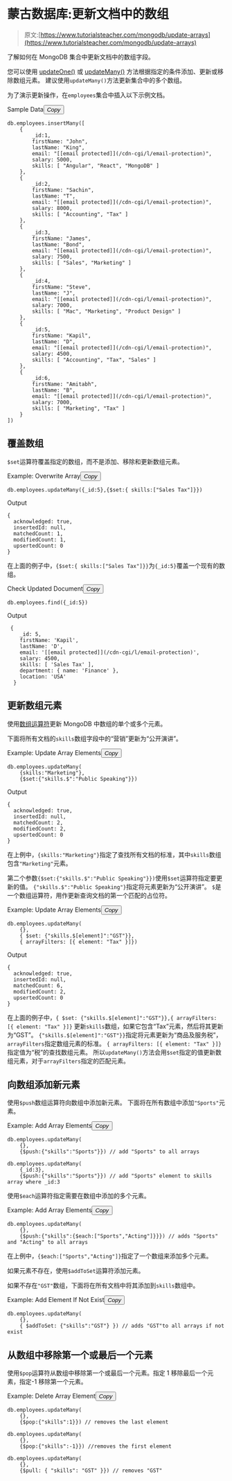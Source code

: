 # 蒙古数据库:更新文档中的数组

> 原文:[https://www.tutorialsteacher.com/mongodb/update-arrays](https://www.tutorialsteacher.com/mongodb/update-arrays)

了解如何在 MongoDB 集合中更新文档中的数组字段。

您可以使用 [updateOne()](/mongodb/update-document-updateone) 或 [updateMany()](/mongodb/update-multiple-documents-updatemany) 方法根据指定的条件添加、更新或移除数组元素。 建议使用`updateMany()`方法更新集合中的多个数组。

为了演示更新操作，在`employees`集合中插入以下示例文档。

Sample Data<button class="copy-btn pull-right" title="Copy example code">*Copy*</button> 

```
db.employees.insertMany([
    { 
        _id:1,
        firstName: "John",
        lastName: "King",
        email: "[[email protected]](/cdn-cgi/l/email-protection)",
        salary: 5000,
        skills: [ "Angular", "React", "MongoDB" ]
    },
    { 
        _id:2,
        firstName: "Sachin",
        lastName: "T",
        email: "[[email protected]](/cdn-cgi/l/email-protection)",
        salary: 8000,
        skills: [ "Accounting", "Tax" ]
    },
    { 
        _id:3,
        firstName: "James",
        lastName: "Bond",
        email: "[[email protected]](/cdn-cgi/l/email-protection)",
        salary: 7500,
        skills: [ "Sales", "Marketing" ]
    },
    { 
        _id:4,
        firstName: "Steve",
        lastName: "J",
        email: "[[email protected]](/cdn-cgi/l/email-protection)",
        salary: 7000,
        skills: [ "Mac", "Marketing", "Product Design" ]
    },
    { 
        _id:5,
        firstName: "Kapil",
        lastName: "D",
        email: "[[email protected]](/cdn-cgi/l/email-protection)",
        salary: 4500,
        skills: [ "Accounting", "Tax", "Sales" ]
    },
    { 
        _id:6,
        firstName: "Amitabh",
        lastName: "B",
        email: "[[email protected]](/cdn-cgi/l/email-protection)",
        salary: 7000,
        skills: [ "Marketing", "Tax" ]
    }
]) 
```

## 覆盖数组

`$set`运算符覆盖指定的数组，而不是添加、移除和更新数组元素。

Example: Overwrite Array<button class="copy-btn pull-right" title="Copy example code">*Copy*</button> 

```
db.employees.updateMany({_id:5},{$set:{ skills:["Sales Tax"]}}) 
```

Output

```
{
  acknowledged: true,
  insertedId: null,
  matchedCount: 1,
  modifiedCount: 1,
  upsertedCount: 0
} 
```

在上面的例子中，`{$set:{ skills:["Sales Tax"]}}`为`{_id:5}`覆盖一个现有的数组。

Check Updated Document<button class="copy-btn pull-right" title="Copy example code">*Copy*</button> 

```
db.employees.find({_id:5}) 
```

Output

```
 {
    _id: 5,
    firstName: 'Kapil',
    lastName: 'D',
    email: '[[email protected]](/cdn-cgi/l/email-protection)',
    salary: 4500,
    skills: [ 'Sales Tax' ],
    department: { name: 'Finance' },
    location: 'USA'
  } 
```

## 更新数组元素

使用[数组运算符](https://docs.mongodb.com/manual/reference/operator/update/#array)更新 MongoDB 中数组的单个或多个元素。

下面将所有文档的`skills`数组字段中的“营销”更新为“公开演讲”。

Example: Update Array Elements<button class="copy-btn pull-right" title="Copy example code">*Copy*</button> 

```
db.employees.updateMany(
    {skills:"Marketing"},
    {$set:{"skills.$":"Public Speaking"}}) 
```

Output

```
{
  acknowledged: true,
  insertedId: null,
  matchedCount: 2,
  modifiedCount: 2,
  upsertedCount: 0
} 
```

在上例中，`{skills:"Marketing"}`指定了查找所有文档的标准，其中`skills`数组包含`"Marketing"`元素。

第二个参数`{$set:{"skills.$":"Public Speaking"}})`使用`$set`运算符指定要更新的值。 `{"skills.$":"Public Speaking"}`指定将元素更新为“公开演讲”。 `$`是一个数组运算符，用作更新查询文档的第一个匹配的占位符。

Example: Update Array Elements<button class="copy-btn pull-right" title="Copy example code">*Copy*</button> 

```
db.employees.updateMany(
    {}, 
    { $set: {"skills.$[element]":"GST"}},
    { arrayFilters: [{ element: "Tax" }]}) 
```

Output

```
{
  acknowledged: true,
  insertedId: null,
  matchedCount: 6,
  modifiedCount: 2,
  upsertedCount: 0
} 
```

在上面的例子中，`{ $set: {"skills.$[element]":"GST"}},{ arrayFilters: [{ element: "Tax" }]}` 更新`skills`数组，如果它包含“Tax”元素，然后将其更新为“GST”。 `{"skills.$[element]":"GST"}}`指定将元素更新为“商品及服务税”，`arrayFilters`指定数组元素的标准。 `{ arrayFilters: [{ element: "Tax" }]}`指定值为“税”的查找数组元素。 所以`updateMany()`方法会用`$set`指定的值更新数组元素，对于`arrayFilters`指定的匹配元素。

## 向数组添加新元素

使用`$push`数组运算符向数组中添加新元素。 下面将在所有数组中添加`"Sports"`元素。

Example: Add Array Elements<button class="copy-btn pull-right" title="Copy example code">*Copy*</button> 

```
db.employees.updateMany(
    {},
    {$push:{"skills":"Sports"}}) // add "Sports" to all arrays

db.employees.updateMany(
    {_id:3},
    {$push:{"skills":"Sports"}}) // add "Sports" element to skills array where _id:3 
```

使用`$each`运算符指定需要在数组中添加的多个元素。

Example: Add Array Elements<button class="copy-btn pull-right" title="Copy example code">*Copy*</button> 

```
db.employees.updateMany(
    {}, 
    {$push:{"skills":{$each:["Sports","Acting"]}}}) // adds "Sports" and "Acting" to all arrays 
```

在上例中，`{$each:["Sports","Acting"]}`指定了一个数组来添加多个元素。

如果元素不存在，使用`$addToSet`运算符添加元素。

如果不存在`"GST"`数组，下面将在所有文档中将其添加到`skills`数组中。

Example: Add Element If Not Exist<button class="copy-btn pull-right" title="Copy example code">*Copy*</button> 

```
db.employees.updateMany(
    {},
    { $addToSet: {"skills":"GST"} }) // adds "GST"to all arrays if not exist 
```

## 从数组中移除第一个或最后一个元素

使用`$pop`运算符从数组中移除第一个或最后一个元素。指定 1 移除最后一个元素，指定-1 移除第一个元素。

Example: Delete Array Element<button class="copy-btn pull-right" title="Copy example code">*Copy*</button> 

```
db.employees.updateMany(
    {},
    {$pop:{"skills":1}}) // removes the last element

db.employees.updateMany(
    {},
    {$pop:{"skills":-1}}) //removes the first element

db.employees.updateMany( 
    {}, 
    {$pull: { "skills": "GST" }}) // removes "GST" 
```


